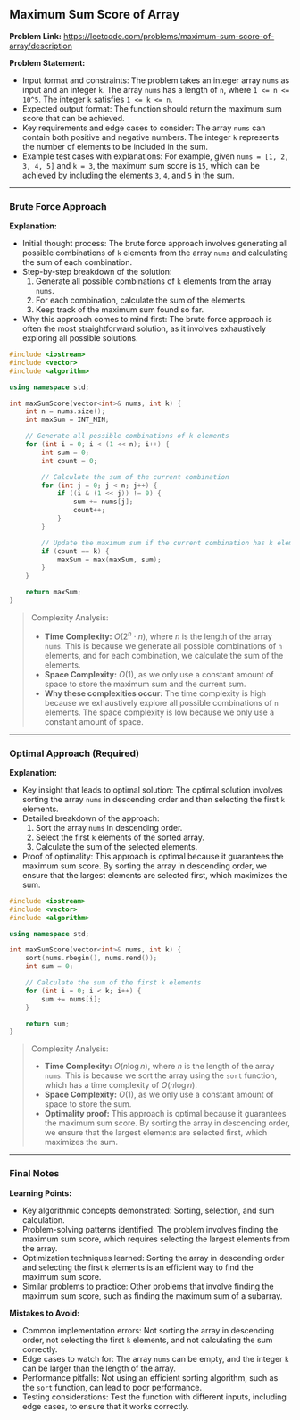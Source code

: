 ## Maximum Sum Score of Array
**Problem Link:** https://leetcode.com/problems/maximum-sum-score-of-array/description

**Problem Statement:**
- Input format and constraints: The problem takes an integer array `nums` as input and an integer `k`. The array `nums` has a length of `n`, where `1 <= n <= 10^5`. The integer `k` satisfies `1 <= k <= n`.
- Expected output format: The function should return the maximum sum score that can be achieved.
- Key requirements and edge cases to consider: The array `nums` can contain both positive and negative numbers. The integer `k` represents the number of elements to be included in the sum.
- Example test cases with explanations: For example, given `nums = [1, 2, 3, 4, 5]` and `k = 3`, the maximum sum score is `15`, which can be achieved by including the elements `3`, `4`, and `5` in the sum.

---

### Brute Force Approach

**Explanation:**
- Initial thought process: The brute force approach involves generating all possible combinations of `k` elements from the array `nums` and calculating the sum of each combination.
- Step-by-step breakdown of the solution:
  1. Generate all possible combinations of `k` elements from the array `nums`.
  2. For each combination, calculate the sum of the elements.
  3. Keep track of the maximum sum found so far.
- Why this approach comes to mind first: The brute force approach is often the most straightforward solution, as it involves exhaustively exploring all possible solutions.

```cpp
#include <iostream>
#include <vector>
#include <algorithm>

using namespace std;

int maxSumScore(vector<int>& nums, int k) {
    int n = nums.size();
    int maxSum = INT_MIN;

    // Generate all possible combinations of k elements
    for (int i = 0; i < (1 << n); i++) {
        int sum = 0;
        int count = 0;

        // Calculate the sum of the current combination
        for (int j = 0; j < n; j++) {
            if ((i & (1 << j)) != 0) {
                sum += nums[j];
                count++;
            }
        }

        // Update the maximum sum if the current combination has k elements
        if (count == k) {
            maxSum = max(maxSum, sum);
        }
    }

    return maxSum;
}
```

> Complexity Analysis:
> - **Time Complexity:** $O(2^n \cdot n)$, where $n$ is the length of the array `nums`. This is because we generate all possible combinations of `n` elements, and for each combination, we calculate the sum of the elements.
> - **Space Complexity:** $O(1)$, as we only use a constant amount of space to store the maximum sum and the current sum.
> - **Why these complexities occur:** The time complexity is high because we exhaustively explore all possible combinations of `n` elements. The space complexity is low because we only use a constant amount of space.

---

### Optimal Approach (Required)

**Explanation:**
- Key insight that leads to optimal solution: The optimal solution involves sorting the array `nums` in descending order and then selecting the first `k` elements.
- Detailed breakdown of the approach:
  1. Sort the array `nums` in descending order.
  2. Select the first `k` elements of the sorted array.
  3. Calculate the sum of the selected elements.
- Proof of optimality: This approach is optimal because it guarantees the maximum sum score. By sorting the array in descending order, we ensure that the largest elements are selected first, which maximizes the sum.

```cpp
#include <iostream>
#include <vector>
#include <algorithm>

using namespace std;

int maxSumScore(vector<int>& nums, int k) {
    sort(nums.rbegin(), nums.rend());
    int sum = 0;

    // Calculate the sum of the first k elements
    for (int i = 0; i < k; i++) {
        sum += nums[i];
    }

    return sum;
}
```

> Complexity Analysis:
> - **Time Complexity:** $O(n \log n)$, where $n$ is the length of the array `nums`. This is because we sort the array using the `sort` function, which has a time complexity of $O(n \log n)$.
> - **Space Complexity:** $O(1)$, as we only use a constant amount of space to store the sum.
> - **Optimality proof:** This approach is optimal because it guarantees the maximum sum score. By sorting the array in descending order, we ensure that the largest elements are selected first, which maximizes the sum.

---

### Final Notes

**Learning Points:**
- Key algorithmic concepts demonstrated: Sorting, selection, and sum calculation.
- Problem-solving patterns identified: The problem involves finding the maximum sum score, which requires selecting the largest elements from the array.
- Optimization techniques learned: Sorting the array in descending order and selecting the first `k` elements is an efficient way to find the maximum sum score.
- Similar problems to practice: Other problems that involve finding the maximum sum score, such as finding the maximum sum of a subarray.

**Mistakes to Avoid:**
- Common implementation errors: Not sorting the array in descending order, not selecting the first `k` elements, and not calculating the sum correctly.
- Edge cases to watch for: The array `nums` can be empty, and the integer `k` can be larger than the length of the array.
- Performance pitfalls: Not using an efficient sorting algorithm, such as the `sort` function, can lead to poor performance.
- Testing considerations: Test the function with different inputs, including edge cases, to ensure that it works correctly.